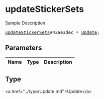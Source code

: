 # updateStickerSets

Sample Description

<pre>
<a href="../constructor/updateStickerSets.md">updateStickerSets</a>#43ae3dec = <a href="../type/Update.md">Update</a>;
</pre>

## Parameters

| Name | Type | Description |
|------|:----:|-------------|

## Type

&lt;a href=&#34;../type/Update.md&#34;&gt;Update&lt;/a&gt;
